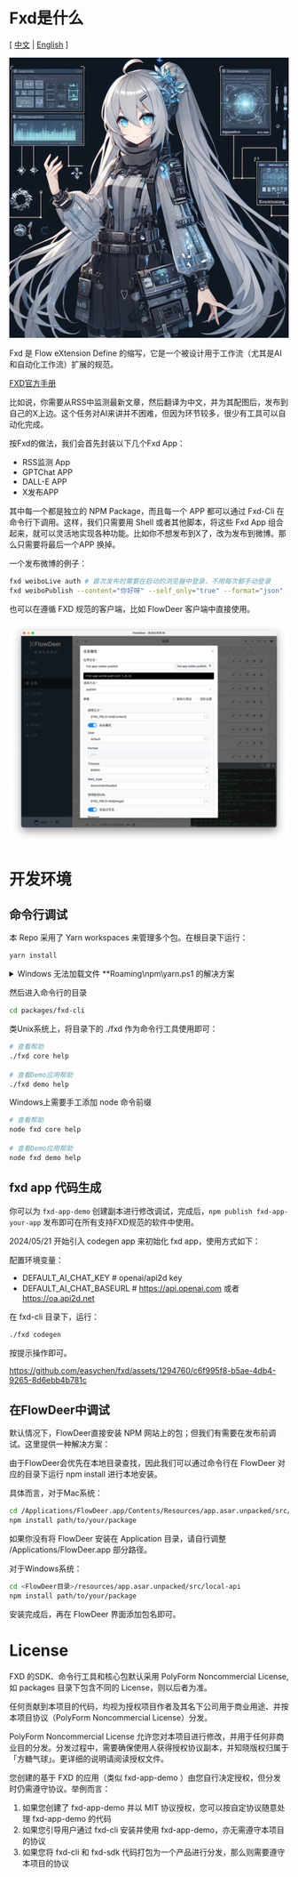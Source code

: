 # Fxd是什么


[ [中文](./README.zh-cn.md) | [English](./README.md) ]

![](images/20240414114221.png)

Fxd 是 Flow eXtension Define 的缩写，它是一个被设计用于工作流（尤其是AI和自动化工作流）扩展的规范。

[FXD官方手册](https://ft07.com/fxd/)

比如说，你需要从RSS中监测最新文章，然后翻译为中文，并为其配图后，发布到自己的X上边。这个任务对AI来讲并不困难，但因为环节较多，很少有工具可以自动化完成。

按Fxd的做法，我们会首先封装以下几个Fxd App：

-   RSS监测 App
-   GPTChat APP
-   DALL-E APP
-   X发布APP

其中每一个都是独立的 NPM Package，而且每一个 APP 都可以通过 Fxd-Cli 在命令行下调用。这样，我们只需要用 Shell 或者其他脚本，将这些 Fxd App 组合起来，就可以灵活地实现各种功能。比如你不想发布到X了，改为发布到微博。那么只需要将最后一个APP 换掉。

一个发布微博的例子：

```bash
fxd weiboLive auth # 首次发布时需要在启动的浏览器中登录，不用每次都手动登录 
fxd weiboPublish --content="你好呀" --self_only="true" --format="json" --headless="false"
```

也可以在遵循 FXD 规范的客户端，比如 FlowDeer 客户端中直接使用。

![FlowDeer](images/image.png)

# 开发环境


## 命令行调试

本 Repo 采用了 Yarn workspaces 来管理多个包。在根目录下运行：

```bash
yarn install
```
<details>
<summary>Windows 无法加载文件 **Roaming\npm\yarn.ps1 的解决方案</summary>
这是因为策略限制导致的错误，请按以下步骤解决：

1. 搜索Powershell，右键以管理员身份运行
1. 输入 Set-ExecutionPolicy RemoteSigned 然后选 Y
1. 关闭PowerShell，重新运行 yarn 命令
</details>


然后进入命令行的目录
```bash
cd packages/fxd-cli
```

类Unix系统上，将目录下的 ./fxd 作为命令行工具使用即可：

```bash
# 查看帮助
./fxd core help

# 查看Demo应用帮助
./fxd demo help
```
Windows上需要手工添加 node 命令前缀

```bash
# 查看帮助
node fxd core help

# 查看Demo应用帮助
node fxd demo help
```

## fxd app 代码生成

你可以为 `fxd-app-demo` 创建副本进行修改调试，完成后，`npm publish fxd-app-your-app` 发布即可在所有支持FXD规范的软件中使用。

2024/05/21 开始引入 codegen app 来初始化  fxd app，使用方式如下：

配置环境变量：

- DEFAULT_AI_CHAT_KEY # openai/api2d key
- DEFAULT_AI_CHAT_BASEURL # https://api.openai.com 或者 https://oa.api2d.net

在 fxd-cli 目录下，运行：

```bash
./fxd codegen
```

按提示操作即可。

https://github.com/easychen/fxd/assets/1294760/c6f995f8-b5ae-4db4-9265-8d6ebb4b781c


## 在FlowDeer中调试

默认情况下，FlowDeer直接安装 NPM 网站上的包；但我们有需要在发布前调试。这里提供一种解决方案：

由于FlowDeer会优先在本地目录查找，因此我们可以通过命令行在 FlowDeer 对应的目录下运行 npm install <package-path> 进行本地安装。

具体而言，对于Mac系统：

```bash
cd /Applications/FlowDeer.app/Contents/Resources/app.asar.unpacked/src/local-api
npm install path/to/your/package
```

如果你没有将 FlowDeer 安装在 Application 目录，请自行调整 /Applications/FlowDeer.app 部分路径。

对于Windows系统：

```bash
cd <FlowDeer目录>/resources/app.asar.unpacked/src/local-api
npm install path/to/your/package
```

安装完成后，再在 FlowDeer 界面添加包名即可。

# License

FXD 的SDK、命令行工具和核心包默认采用 PolyForm Noncommercial License,如 packages 目录下包含不同的 License，则以后者为准。

任何贡献到本项目的代码，均视为授权项目作者及其名下公司用于商业用途、并按本项目协议（PolyForm Noncommercial License）分发。

PolyForm Noncommercial License 允许您对本项目进行修改，并用于任何非商业目的分发。分发过程中，需要确保使用人获得授权协议副本，并知晓版权归属于「方糖气球」。更详细的说明请阅读授权文件。

您创建的基于 FXD 的应用（类似 fxd-app-demo ）由您自行决定授权，但分发时仍需遵守协议。举例而言：

1. 如果您创建了 fxd-app-demo 并以 MIT 协议授权，您可以按自定协议随意处理 fxd-app-demo 的代码
2. 如果您引导用户通过 fxd-cli 安装并使用 fxd-app-demo，亦无需遵守本项目的协议
3. 如果您将 fxd-cli 和 fxd-sdk 代码打包为一个产品进行分发，那么则需要遵守本项目的协议